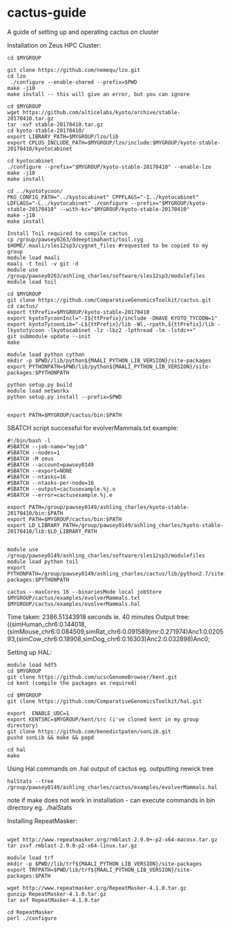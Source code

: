 # cactus-guide
A guide of setting up and operating cactus on cluster 


Installation on Zeus HPC Cluster:
```
cd $MYGROUP

git clone https://github.com/nemequ/lzo.git
cd lzo
 ./configure --enable-shared --prefix=$PWD
make -j10
make install -- this will give an error, but you can ignore

cd $MYGROUP
wget https://github.com/alticelabs/kyoto/archive/stable-20170410.tar.gz
tar -xvf stable-20170410.tar.gz
cd kyoto-stable-20170410/
export LIBRARY_PATH=$MYGROUP/lzo/lib
export CPLUS_INCLUDE_PATH=$MYGROUP/lzo/include:$MYGROUP/kyoto-stable-20170410/kyotocabinet

cd kyotocabinet 
./configure --prefix="$MYGROUP/kyoto-stable-20170410" --enable-lzo 
make -j10
make install

cd ../kyototycoon/
PKG_CONFIG_PATH="../kyotocabinet" CPPFLAGS="-I../kyotocabinet" LDFLAGS="-L../kyotocabinet" ./configure --prefix="$MYGROUP/kyoto-stable-20170410" --with-kc="$MYGROUP/kyoto-stable-20170410"
make -j10
make install

Install Toil required to compile cactus
cp /group/pawsey0263/ddeeptimahanti/toil.cyg $HOME/.maali/sles12sp3/cygnet_files #requested to be copied to my group
module load maali
maali -t toil -v git -d
module use /group/pawsey0263/ashling_charles/software/sles12sp3/modulefiles
module load toil

cd $MYGROUP
git clone https://github.com/ComparativeGenomicsToolkit/cactus.git
cd cactus/
export ttPrefix=$MYGROUP/kyoto-stable-20170410
export kyotoTycoonIncl="-I${ttPrefix}/include -DHAVE_KYOTO_TYCOON=1"
export kyotoTycoonLib="-L${ttPrefix}/lib -Wl,-rpath,${ttPrefix}/lib -lkyototycoon -lkyotocabinet -lz -lbz2 -lpthread -lm -lstdc++"
git submodule update --init
make

module load python cython
mkdir -p $PWD//lib/python${MAALI_PYTHON_LIB_VERSION}/site-packages
export PYTHONPATH=$PWD/lib/python${MAALI_PYTHON_LIB_VERSION}/site-packages:$PYTHONPATH

python setup.py build
module load networkx
python setup.py install --prefix=$PWD


export PATH=$MYGROUP/cactus/bin:$PATH
```


SBATCH script successful for evolverMammals.txt example: 
```
#!/bin/bash -l
#SBATCH --job-name="myjob"
#SBATCH --nodes=1
#SBATCH -M zeus
#SBATCH --account=pawsey0149
#SBATCH --export=NONE
#SBATCH --ntasks=16
#SBATCH --ntasks-per-node=16
#SBATCH --output=cactusexample.%j.o
#SBATCH --error=cactusexample.%j.e

export PATH=/group/pawsey0149/ashling_charles/kyoto-stable-20170410/bin:$PATH
export PATH=$MYGROUP/cactus/bin:$PATH
export LD_LIBRARY_PATH=/group/pawsey0149/ashling_charles/kyoto-stable-20170410/lib:$LD_LIBRARY_PATH


module use /group/pawsey0149/ashling_charles/software/sles12sp3/modulefiles
module load python toil
export PYTHONPATH=/group/pawsey0149/ashling_charles/cactus/lib/python2.7/site-packages:$PYTHONPATH

cactus --maxCores 16 --binariesMode local jobStore $MYGROUP/cactus/examples/evolverMammals.txt $MYGROUP/cactus/examples/evolverMammals.hal

```
Time taken: 2386.51343918 seconds ie. 40 minutes 
Output tree: ((simHuman_chr6:0.144018,(simMouse_chr6:0.084509,simRat_chr6:0.091589)mr:0.271974)Anc1:0.020593,(simCow_chr6:0.18908,simDog_chr6:0.16303)Anc2:0.032898)Anc0;

Setting up HAL: 
```
module load hdf5
cd $MYGROUP
git clone https://github.com/ucscGenomeBrowser/kent.git
cd kent (compile the packages as required)

cd $MYGROUP
git clone https://github.com/ComparativeGenomicsToolkit/hal.git

export  ENABLE_UDC=1
export KENTSRC=$MYGROUP/kent/src (i've cloned kent in my group directory)
git clone https://github.com/benedictpaten/sonLib.git
pushd sonLib && make && popd

cd hal
make
```

Using Hal commands on .hal output of cactus 
eg. outputting newick tree
```
halStats --tree /group/pawsey0149/ashling_charles/cactus/examples/evolverMammals.hal
```
note if make does not work in installation - can execute commands in bin directory eg. ./halStats <halfile> 
 
 
 
 Installing RepeatMasker:
```

wget http://www.repeatmasker.org/rmblast-2.9.0+-p2-x64-macosx.tar.gz
tar zxvf rmblast-2.9.0-p2-x64-linux.tar.gz

module load trf
mkdir -p $PWD//lib/trf${MAALI_PYTHON_LIB_VERSION}/site-packages
export TRFPATH=$PWD/lib/trf${MAALI_PYTHON_LIB_VERSION}/site-packages:$PATH

wget http://www.repeatmasker.org/RepeatMasker-4.1.0.tar.gz
gunzip RepeatMasker-4.1.0.tar.gz
tar xvf RepeatMasker-4.1.0.tar

cd RepeatMasker
perl ./configure
```
 
 
 
